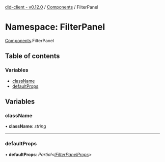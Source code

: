 [did-client - v0.12.0](../README.md) / [Components](components.md) / FilterPanel

# Namespace: FilterPanel

[Components](components.md).FilterPanel

## Table of contents

### Variables

- [className](components.filterpanel.md#classname)
- [defaultProps](components.filterpanel.md#defaultprops)

## Variables

### className

• **className**: *string*

___

### defaultProps

• **defaultProps**: *Partial*<[*IFilterPanelProps*](../interfaces/components.ifilterpanelprops.md)\>
